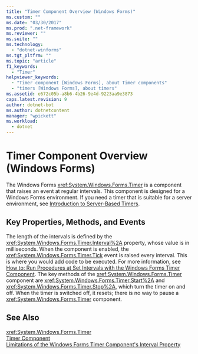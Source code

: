 ```yaml
---
title: "Timer Component Overview (Windows Forms)"
ms.custom: ""
ms.date: "03/30/2017"
ms.prod: ".net-framework"
ms.reviewer: ""
ms.suite: ""
ms.technology: 
  - "dotnet-winforms"
ms.tgt_pltfrm: ""
ms.topic: "article"
f1_keywords: 
  - "Timer"
helpviewer_keywords: 
  - "Timer component [Windows Forms], about Timer components"
  - "timers [Windows Forms], about timers"
ms.assetid: e672c05b-a8b6-4b26-9e4d-9223aa9e3873
caps.latest.revision: 9
author: dotnet-bot
ms.author: dotnetcontent
manager: "wpickett"
ms.workload: 
  - dotnet
---
```

# Timer Component Overview (Windows Forms)
The Windows Forms <xref:System.Windows.Forms.Timer> is a component that raises an event at regular intervals. This component is designed for a Windows Forms environment. If you need a timer that is suitable for a server environment, see [Introduction to Server-Based Timers](http://msdn.microsoft.com/en-us/adc0bc0a-a519-4812-bafc-fb9d1a5801fc).  
  
## Key Properties, Methods, and Events  
 The length of the intervals is defined by the <xref:System.Windows.Forms.Timer.Interval%2A> property, whose value is in milliseconds. When the component is enabled, the <xref:System.Windows.Forms.Timer.Tick> event is raised every interval. This is where you would add code to be executed. For more information, see [How to: Run Procedures at Set Intervals with the Windows Forms Timer Component](../../../../docs/framework/winforms/controls/run-procedures-at-set-intervals-with-wf-timer-component.md). The key methods of the <xref:System.Windows.Forms.Timer> component are <xref:System.Windows.Forms.Timer.Start%2A> and <xref:System.Windows.Forms.Timer.Stop%2A>, which turn the timer on and off. When the timer is switched off, it resets; there is no way to pause a <xref:System.Windows.Forms.Timer> component.  
  
## See Also  
 <xref:System.Windows.Forms.Timer>  
 [Timer Component](../../../../docs/framework/winforms/controls/timer-component-windows-forms.md)  
 [Limitations of the Windows Forms Timer Component's Interval Property](../../../../docs/framework/winforms/controls/limitations-of-the-timer-component-interval-property.md)
